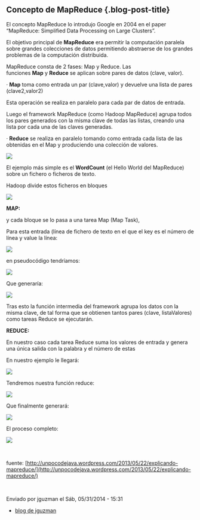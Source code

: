 Concepto de MapReduce {.blog-post-title}
---------------------

El concepto MapReduce lo introdujo Google en 2004 en el paper
“MapReduce: Simplified Data Processing on Large Clusters”.

El objetivo principal de **MapReduce** era permitir la computación
paralela sobre grandes colecciones de datos permitiendo abstraerse de
los grandes problemas de la computación distribuida.

MapReduce consta de 2 fases: Map y Reduce. Las
funciones **Map** y **Reduce** se aplican sobre pares de datos (clave,
valor).

· **Map** toma como entrada un par (clave,valor) y devuelve una lista de
pares (clave2,valor2)

Esta operación se realiza en paralelo para cada par de datos de entrada.

Luego el framework MapReduce (como Hadoop MapReduce) agrupa todos los
pares generados con la misma clave de todas las listas, creando una
lista por cada una de las claves generadas.

· **Reduce** se realiza en paralelo tomando como entrada cada lista de
las obtenidas en el Map y produciendo una colección de valores.

[![](http://unpocodejava.files.wordpress.com/2013/05/image0011.png?w=780)](http://unpocodejava.files.wordpress.com/2013/05/image0011.png)

El ejemplo más simple es el **WordCount** (el Hello World del MapReduce)
sobre un fichero o ficheros de texto.

Hadoop divide estos ficheros en bloques

[![](http://unpocodejava.files.wordpress.com/2013/05/image0085.jpg?w=780)](http://unpocodejava.files.wordpress.com/2013/05/image0085.jpg)

**MAP:**

y cada bloque se lo pasa a una tarea Map (Map Task),

Para esta entrada (línea de fichero de texto en el que el key es el
número de línea y value la línea:

![](http://unpocodejava.files.wordpress.com/2013/05/image0092.jpg?w=780)

en pseudocódigo tendríamos:

[![](http://unpocodejava.files.wordpress.com/2013/05/image0103.jpg?w=780)](http://unpocodejava.files.wordpress.com/2013/05/image0103.jpg)

Que generaría:

![](http://unpocodejava.files.wordpress.com/2013/05/image011.jpg?w=780)

Tras esto la función intermedia del framework agrupa los datos con la
misma clave, de tal forma que se obtienen tantos pares (clave,
listaValores) como tareas Reduce se ejecutarán.

**REDUCE:**

En nuestro caso cada tarea Reduce suma los valores de entrada y genera
una única salida con la palabra y el número de estas

En nuestro ejemplo le llegará:

[![](http://unpocodejava.files.wordpress.com/2013/05/image0122.jpg?w=780)](http://unpocodejava.files.wordpress.com/2013/05/image0122.jpg)

Tendremos nuestra función reduce:

[![](http://unpocodejava.files.wordpress.com/2013/05/image0131.jpg?w=780)](http://unpocodejava.files.wordpress.com/2013/05/image0131.jpg)

Que finalmente generará:

[![](http://unpocodejava.files.wordpress.com/2013/05/image0143.jpg?w=780)](http://unpocodejava.files.wordpress.com/2013/05/image0143.jpg)

El proceso completo:

[![](http://unpocodejava.files.wordpress.com/2013/05/image015.png?w=780)](http://unpocodejava.files.wordpress.com/2013/05/image015.png)

 

fuente: [http://unpocodejava.wordpress.com/2013/05/22/explicando-mapreduce/](http://unpocodejava.wordpress.com/2013/05/22/explicando-mapreduce/)

 

Enviado por jguzman el Sáb, 05/31/2014 - 15:31

-   [blog de
    jguzman](/es/blog/1 "Leer últimas entradas al blog de jguzman.")


